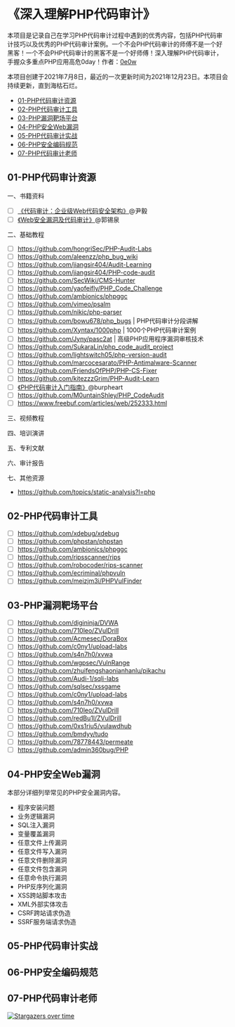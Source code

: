 # 《深入理解PHP代码审计》

本项目是记录自己在学习PHP代码审计过程中遇到的优秀内容，包括PHP代码审计技巧以及优秀的PHP代码审计案例。一个不会PHP代码审计的师傅不是一个好黑客！一个不会PHP代码审计的黑客不是一个好师傅！深入理解PHP代码审计，手握众多重点PHP应用高危0day！作者：[0e0w](https://github.com/0e0w/HackPHP)

本项目创建于2021年7月8日，最近的一次更新时间为2021年12月23日。本项目会持续更新，直到海枯石烂。

- [01-PHP代码审计资源](https://github.com/0e0w/HackPHP#01-php%E4%BB%A3%E7%A0%81%E5%AE%A1%E8%AE%A1%E8%B5%84%E6%BA%90)
- [02-PHP代码审计工具](https://github.com/0e0w/HackPHP#02-php%E4%BB%A3%E7%A0%81%E5%AE%A1%E8%AE%A1%E5%B7%A5%E5%85%B7)
- [03-PHP漏洞靶场平台](https://github.com/0e0w/HackPHP#03-php%E6%BC%8F%E6%B4%9E%E9%9D%B6%E5%9C%BA%E5%B9%B3%E5%8F%B0)
- [04-PHP安全Web漏洞](https://github.com/0e0w/HackPHP#04-php%E5%AE%89%E5%85%A8web%E6%BC%8F%E6%B4%9E)
- [05-PHP代码审计实战](https://github.com/0e0w/HackPHP#05-php%E4%BB%A3%E7%A0%81%E5%AE%A1%E8%AE%A1%E5%AE%9E%E6%88%98)
- [06-PHP安全编码规范](https://github.com/0e0w/HackPHP#06-php%E5%AE%89%E5%85%A8%E7%BC%96%E7%A0%81%E8%A7%84%E8%8C%83)
- [07-PHP代码审计老师](https://github.com/0e0w/HackPHP#07-php%E4%BB%A3%E7%A0%81%E5%AE%A1%E8%AE%A1%E8%80%81%E5%B8%88)

## 01-PHP代码审计资源

一、书籍资料
- [ ] [《代码审计：企业级Web代码安全架构》](https://item.jd.com/10037792221891.html)@尹毅
- [ ] [《Web安全漏洞及代码审计》](https://item.jd.com/10038852529768.html)@郭锡泉

二、基础教程
- [ ] https://github.com/hongriSec/PHP-Audit-Labs
- [ ] https://github.com/aleenzz/php_bug_wiki
- [ ] https://github.com/jiangsir404/Audit-Learning
- [ ] https://github.com/jiangsir404/PHP-code-audit
- [ ] https://github.com/SecWiki/CMS-Hunter
- [ ] https://github.com/yaofeifly/PHP_Code_Challenge
- [ ] https://github.com/ambionics/phpggc
- [ ] https://github.com/vimeo/psalm
- [ ] https://github.com/nikic/php-parser
- [ ] https://github.com/bowu678/php_bugs | PHP代码审计分段讲解
- [ ] https://github.com/Xyntax/1000php | 1000个PHP代码审计案例
- [ ] https://github.com/Jyny/pasc2at | 高级PHP应用程序漏洞审核技术
- [ ] https://github.com/SukaraLin/php_code_audit_project
- [ ] https://github.com/lightswitch05/php-version-audit
- [ ] https://github.com/marcocesarato/PHP-Antimalware-Scanner
- [ ] https://github.com/FriendsOfPHP/PHP-CS-Fixer
- [ ] https://github.com/kitezzzGrim/PHP-Audit-Learn
- [ ] [《PHP代码审计入门指南》](https://github.com/burpheart/PHPAuditGuideBook)@burpheart
- [ ] https://github.com/M0untainShley/PHP_CodeAudit
- [ ] https://www.freebuf.com/articles/web/252333.html

三、视频教程

四、培训演讲

五、专利文献

六、审计报告

七、其他资源

- https://github.com/topics/static-analysis?l=php

## 02-PHP代码审计工具

- [ ] https://github.com/xdebug/xdebug
- [ ] https://github.com/phpstan/phpstan
- [ ] https://github.com/ambionics/phpggc
- [ ] https://github.com/ripsscanner/rips
- [ ] https://github.com/robocoder/rips-scanner
- [ ] https://github.com/ecriminal/phpvuln
- [ ] https://github.com/meizjm3i/PHPVulFinder

## 03-PHP漏洞靶场平台

- [ ] https://github.com/digininja/DVWA
- [ ] https://github.com/710leo/ZVulDrill
- [ ] https://github.com/Acmesec/DoraBox
- [ ] https://github.com/c0ny1/upload-labs
- [ ] https://github.com/s4n7h0/xvwa
- [ ] https://github.com/wgpsec/VulnRange
- [ ] https://github.com/zhuifengshaonianhanlu/pikachu
- [ ] https://github.com/Audi-1/sqli-labs
- [ ] https://github.com/sqlsec/xssgame
- [ ] https://github.com/c0ny1/upload-labs
- [ ] https://github.com/s4n7h0/xvwa
- [ ] https://github.com/710leo/ZVulDrill
- [ ] https://github.com/redBu1l/ZVulDrill
- [ ] https://github.com/0xs1riu5/vulawdhub
- [ ] https://github.com/bmdyy/tudo
- [ ] https://github.com/78778443/permeate
- [ ] https://github.com/admin360bug/PHP

## 04-PHP安全Web漏洞

本部分详细列举常见的PHP安全漏洞内容。

- 程序安装问题
- 业务逻辑漏洞
- SQL注入漏洞
- 变量覆盖漏洞
- 任意文件上传漏洞
- 任意文件写入漏洞
- 任意文件删除漏洞
- 任意文件包含漏洞
- 任意命令执行漏洞
- PHP反序列化漏洞
- XSS跨站脚本攻击
- XML外部实体攻击
- CSRF跨站请求伪造
- SSRF服务端请求伪造

## 05-PHP代码审计实战

## 06-PHP安全编码规范

## 07-PHP代码审计老师

[![Stargazers over time](https://starchart.cc//0e0w/HackPHP.svg)](https://starchart.cc/0e0w/HackPHP)